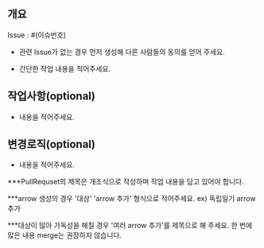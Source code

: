 ## 개요
Issue : #(이슈번호)

- 관련 Issue가 없는 경우 먼저 생성해 다른 사람들의 동의를 얻어 주세요.

- 간단한 작업 내용을 적어주세요.

## 작업사항(optional)
- 내용을 적어주세요.

## 변경로직(optional)
- 내용을 적어주세요.



***PullRequset의 제목은 개조식으로 작성하며 작업 내용을 담고 있어야 합니다. 

***arrow 생성의 경우 '대상' 'arrow 추가' 형식으로 적어주세요. ex) 독립일기 arrow 추가

***대상이 많아 가독성을 해칠 경우 '여러 arrow 추가'를 제목으로 해 주세요. 한 번에 많은 내용 merge는 권장하지 않습니다. 
